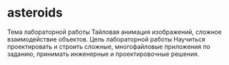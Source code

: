 # asteroids
Тема лабораторной работы
Тайловая анимация изображений, сложное взаимодействие объектов.
Цель лабораторной работы
Научиться проектировать и строить сложные, многофайловые приложения по заданию, принимать инженерные и проектировочные решения.

